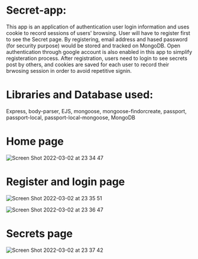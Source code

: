 # Secret-app:
This app is an application of authentication user login information and uses cookie to record sessions of users' browsing. User will have to register first to see the Secret page. By registering, email address and hased password (for security purpose) would be stored and tracked on MongoDB. Open authentication through google account is also enabled in this app to simplify registeration process. After registration, users need to login to see secrets post by others, and cookies are saved for each user to record their brwosing session in order to avoid repetitive signin.

# Libraries and Database used:
Express, body-parser, EJS, mongoose, mongoose-findorcreate, passport, passport-local, passport-local-mongoose, MongoDB

# Home page
![Screen Shot 2022-03-02 at 23 34 47](https://user-images.githubusercontent.com/64502448/156496866-2e063793-7f92-40fc-9e81-0dc20bd26c41.png)

# Register and login page
![Screen Shot 2022-03-02 at 23 35 51](https://user-images.githubusercontent.com/64502448/156496976-4d2f9dc8-d642-4ecd-91a0-d7eaf6b9399e.png)

![Screen Shot 2022-03-02 at 23 36 47](https://user-images.githubusercontent.com/64502448/156497066-6ad064c0-83d5-4c49-9e14-75d80aa7c71e.png)

# Secrets page
![Screen Shot 2022-03-02 at 23 37 42](https://user-images.githubusercontent.com/64502448/156497143-95c6ead7-19f7-4da6-a1fb-9c699be3d3ad.png)

